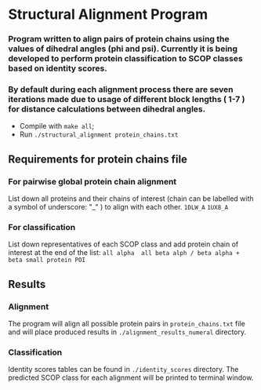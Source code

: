 # Structural Alignment Program
### Program written to align pairs of protein chains using the values of dihedral angles (phi and psi). Currently it is being developed to perform protein classification to SCOP classes based on identity scores.

### By default during each alignment process there are seven iterations made due to usage of different block lengths ( 1-7 ) for distance calculations between dihedral angles.

* Compile with `make all`;
* Run `./structural_alignment protein_chains.txt`

## Requirements for protein chains file

### For pairwise global protein chain alignment

List down all proteins and their chains of interest (chain can be labelled with a symbol of underscore: "_" ) to align with each other.
` 1DLW_A `
` 1UX8_A `

### For classification

List down representatives of each SCOP class and add protein chain of interest at the end of the list:
` all alpha 
 all beta
 alph / beta
 alpha + beta
 small protein
 POI `

## Results

### Alignment

The program will align all possible protein pairs in `protein_chains.txt` file and will place produced results in `./alignment_results_numeral` directory.

### Classification

Identity scores tables can be found in `./identity_scores` directory. The predicted SCOP class for each alignment will be printed to terminal window.




